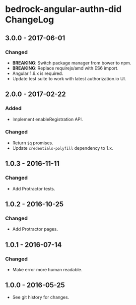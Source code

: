 # bedrock-angular-authn-did ChangeLog

## 3.0.0 - 2017-06-01

### Changed
- **BREAKING**: Switch package manager from bower to npm.
- **BREAKING**: Replace requirejs/amd with ES6 import.
- Angular 1.6.x is required.
- Update test suite to work with latest authorization.io UI.

## 2.0.0 - 2017-02-22

### Added
- Implement enableRegistration API.

### Changed
- Return `$q` promises.
- Update `credentials-polyfill` dependency to 1.x.

## 1.0.3 - 2016-11-11

### Changed
- Add Protractor tests.

## 1.0.2 - 2016-10-25

### Changed
- Add Protractor pages.

## 1.0.1 - 2016-07-14

### Changed
- Make error more human readable.

## 1.0.0 - 2016-05-25

- See git history for changes.
